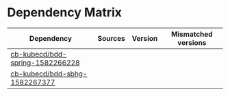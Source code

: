 # Dependency Matrix

Dependency | Sources | Version | Mismatched versions
---------- | ------- | ------- | -------------------
[cb-kubecd/bdd-spring-1582266228](https://github.com/cb-kubecd/bdd-spring-1582266228.git) |  | []() | 
[cb-kubecd/bdd-sbhg-1582267377](https://github.com/cb-kubecd/bdd-sbhg-1582267377.git) |  | []() | 
